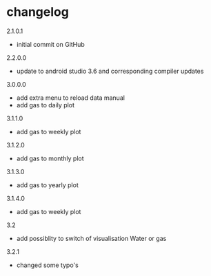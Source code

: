 # changelog

2.1.0.1
- initial commit on GitHub

2.2.0.0
- update to android studio 3.6 and corresponding compiler updates 

3.0.0.0
- add extra menu to reload data manual
- add gas to daily plot 

3.1.1.0
- add gas to weekly plot 

3.1.2.0
- add gas to monthly plot 

3.1.3.0
- add gas to yearly plot
 
3.1.4.0
- add gas to weekly plot 

3.2
- add possiblity to switch of visualisation Water or gas 

3.2.1
- changed some typo's

